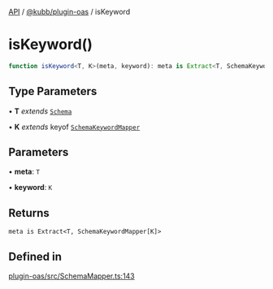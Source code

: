 [API](../../../packages.md) / [@kubb/plugin-oas](../index.md) / isKeyword

# isKeyword()

```ts
function isKeyword<T, K>(meta, keyword): meta is Extract<T, SchemaKeywordMapper[K]>
```

## Type Parameters

• **T** *extends* [`Schema`](../type-aliases/Schema.md)

• **K** *extends* keyof [`SchemaKeywordMapper`](../type-aliases/SchemaKeywordMapper.md)

## Parameters

• **meta**: `T`

• **keyword**: `K`

## Returns

`meta is Extract<T, SchemaKeywordMapper[K]>`

## Defined in

[plugin-oas/src/SchemaMapper.ts:143](https://github.com/kubb-project/kubb/blob/7f30045af96d8c89b6cda0a30f7535f095a0cb45/packages/plugin-oas/src/SchemaMapper.ts#L143)
